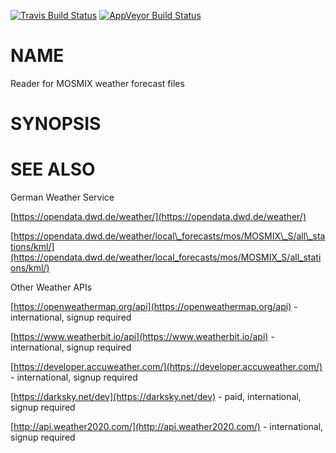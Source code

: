 [//]: # "This file is generated from the documentation in lib/Weather/MOSMIX.pm."
[//]: # "Please edit that file instead."

[![Travis Build Status](https://travis-ci.org/Corion/Weather-MOSMIX.svg?branch=master)](https://travis-ci.org/Corion/Weather-MOSMIX)
[![AppVeyor Build Status](https://ci.appveyor.com/api/projects/status/github/Corion/Weather-MOSMIX?branch=master&svg=true)](https://ci.appveyor.com/project/Corion/Weather-MOSMIX)

# NAME

Reader for MOSMIX weather forecast files

# SYNOPSIS

# SEE ALSO

German Weather Service

[https://opendata.dwd.de/weather/](https://opendata.dwd.de/weather/)

[https://opendata.dwd.de/weather/local\_forecasts/mos/MOSMIX\_S/all\_stations/kml/](https://opendata.dwd.de/weather/local_forecasts/mos/MOSMIX_S/all_stations/kml/)

Other Weather APIs

[https://openweathermap.org/api](https://openweathermap.org/api) - international, signup required

[https://www.weatherbit.io/api](https://www.weatherbit.io/api) - international, signup required

[https://developer.accuweather.com/](https://developer.accuweather.com/) - international, signup required

[https://darksky.net/dev](https://darksky.net/dev) - paid, international, signup required

[http://api.weather2020.com/](http://api.weather2020.com/) - international, signup required

